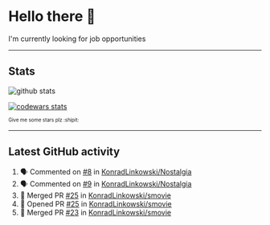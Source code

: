 # Hello there 👋
I'm currently looking for job opportunities

---

## Stats
![github stats][github stats]

[![codewars stats][codewars stats]][codewars url]

<sub><sub>Give me some stars plz :shipit:</sub></sub>

---

## Latest GitHub activity
<!--START_SECTION:activity-->
1. 🗣 Commented on [#8](https://github.com/KonradLinkowski/Nostalgia/issues/8) in [KonradLinkowski/Nostalgia](https://github.com/KonradLinkowski/Nostalgia)
2. 🗣 Commented on [#9](https://github.com/KonradLinkowski/Nostalgia/issues/9) in [KonradLinkowski/Nostalgia](https://github.com/KonradLinkowski/Nostalgia)
3. 🎉 Merged PR [#25](https://github.com/KonradLinkowski/smovie/pull/25) in [KonradLinkowski/smovie](https://github.com/KonradLinkowski/smovie)
4. 💪 Opened PR [#25](https://github.com/KonradLinkowski/smovie/pull/25) in [KonradLinkowski/smovie](https://github.com/KonradLinkowski/smovie)
5. 🎉 Merged PR [#23](https://github.com/KonradLinkowski/smovie/pull/23) in [KonradLinkowski/smovie](https://github.com/KonradLinkowski/smovie)
<!--END_SECTION:activity-->

[github stats]: https://github-readme-stats.vercel.app/api?username=KonradLinkowski&hide_title=true&show_icons=true&include_all_commits=true&count_private=true&disable_animations=true&theme=dark&hide_rank=true
[codewars stats]: https://codewars.com/users/KonradLinkowski/badges/large
[codewars url]: https://codewars.com/users/KonradLinkowski
